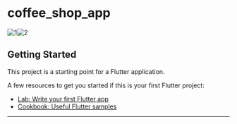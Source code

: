 # coffee_shop_app
![1](https://github.com/alina-071100/coffee_shop_app_flutter/assets/86889072/f3a9f1c9-daed-4db9-bbfd-1e42ee10dcf9)![2](https://github.com/alina-071100/coffee_shop_app_flutter/assets/86889072/eb5b0937-3816-4ce3-861b-2b4014594e64)



## Getting Started

This project is a starting point for a Flutter application.

A few resources to get you started if this is your first Flutter project:

- [Lab: Write your first Flutter app](https://docs.flutter.dev/get-started/codelab)
- [Cookbook: Useful Flutter samples](https://docs.flutter.dev/cookbook)
----------------------------------------------------------------------------------------------------------------------


